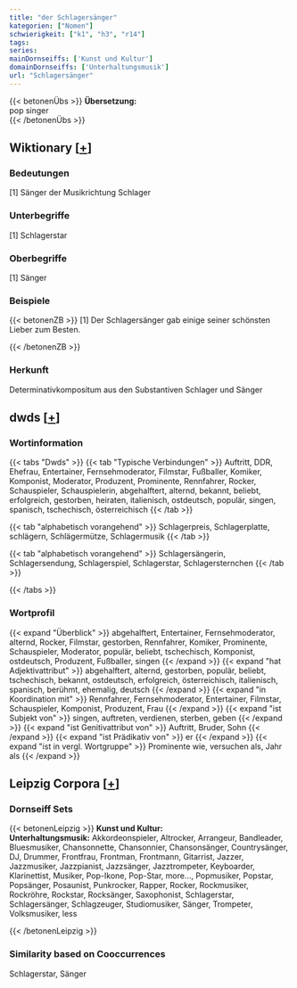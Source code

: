 ```yaml
---
title: "der Schlagersänger"
kategorien: ["Nomen"]
schwierigkeit: ["k1", "h3", "r14"]
tags:
series:
mainDornseiffs: ['Kunst und Kultur']
domainDornseiffs: ['Unterhaltungsmusik']
url: "Schlagersänger"
---
```


{{< betonenÜbs >}}
**Übersetzung:**  
pop singer  
{{< /betonenÜbs >}}

## Wiktionary [[+](https://de.wiktionary.org/wiki/Schlagersänger)]

### Bedeutungen
[1] Sänger der Musikrichtung Schlager  

### Unterbegriffe
[1] Schlagerstar  

### Oberbegriffe
[1] Sänger  

### Beispiele
{{< betonenZB >}}
[1] Der Schlagersänger gab einige seiner schönsten Lieber zum Besten.  

{{< /betonenZB >}}
### Herkunft
Determinativkompositum aus den Substantiven Schlager und Sänger  



## dwds [[+](https://www.dwds.de/wb/Schlagersänger)]

### Wortinformation
{{< tabs "Dwds" >}}
{{< tab "Typische Verbindungen" >}}
Auftritt, DDR, Ehefrau, Entertainer, Fernsehmoderator, Filmstar, Fußballer, Komiker, Komponist, Moderator, Produzent, Prominente, Rennfahrer, Rocker, Schauspieler, Schauspielerin, abgehalftert, alternd, bekannt, beliebt, erfolgreich, gestorben, heiraten, italienisch, ostdeutsch, populär, singen, spanisch, tschechisch, österreichisch
{{< /tab >}}

{{< tab "alphabetisch vorangehend" >}}
Schlagerpreis, Schlagerplatte, schlägern, Schlägermütze, Schlagermusik
{{< /tab >}}

{{< tab "alphabetisch vorangehend" >}}
Schlagersängerin, Schlagersendung, Schlagerspiel, Schlagerstar, Schlagersternchen
{{< /tab >}}

{{< /tabs >}}

### Wortprofil
{{< expand "Überblick" >}} abgehalftert, Entertainer, Fernsehmoderator, alternd, Rocker, Filmstar, gestorben, Rennfahrer, Komiker, Prominente, Schauspieler, Moderator, populär, beliebt, tschechisch, Komponist, ostdeutsch, Produzent, Fußballer, singen {{< /expand >}}
{{< expand "hat Adjektivattribut" >}} abgehalftert, alternd, gestorben, populär, beliebt, tschechisch, bekannt, ostdeutsch, erfolgreich, österreichisch, italienisch, spanisch, berühmt, ehemalig, deutsch {{< /expand >}}
{{< expand "in Koordination mit" >}} Rennfahrer, Fernsehmoderator, Entertainer, Filmstar, Schauspieler, Komponist, Produzent, Frau {{< /expand >}}
{{< expand "ist Subjekt von" >}} singen, auftreten, verdienen, sterben, geben {{< /expand >}}
{{< expand "ist Genitivattribut von" >}} Auftritt, Bruder, Sohn {{< /expand >}}
{{< expand "ist Prädikativ von" >}} er {{< /expand >}}
{{< expand "ist in vergl. Wortgruppe" >}} Prominente wie, versuchen als, Jahr als {{< /expand >}}

## Leipzig Corpora [[+](https://corpora.uni-leipzig.de/en/res?word=Schlagersänger&corpusId=deu_newscrawl-public_2018)]

### Dornseiff Sets
{{< betonenLeipzig >}}
**Kunst und Kultur:**  
**Unterhaltungsmusik:** Akkordeonspieler, Altrocker, Arrangeur, Bandleader, Bluesmusiker, Chansonnette, Chansonnier, Chansonsänger, Countrysänger, DJ, Drummer, Frontfrau, Frontman, Frontmann, Gitarrist, Jazzer, Jazzmusiker, Jazzpianist, Jazzsänger, Jazztrompeter, Keyboarder, Klarinettist, Musiker, Pop-Ikone, Pop-Star, more..., Popmusiker, Popstar, Popsänger, Posaunist, Punkrocker, Rapper, Rocker, Rockmusiker, Rockröhre, Rockstar, Rocksänger, Saxophonist, Schlagerstar, Schlagersänger, Schlagzeuger, Studiomusiker, Sänger, Trompeter, Volksmusiker, less  

{{< /betonenLeipzig >}}

### Similarity based on Cooccurrences
Schlagerstar, Sänger

